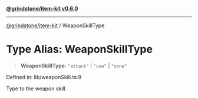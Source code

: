 [**@grindstone/item-kit v0.6.0**](../README.md)

***

[@grindstone/item-kit](../globals.md) / WeaponSkillType

# Type Alias: WeaponSkillType

> **WeaponSkillType**: `"attack"` \| `"use"` \| `"none"`

Defined in: lib/weaponSkill.ts:9

Type to the weapon skill.

